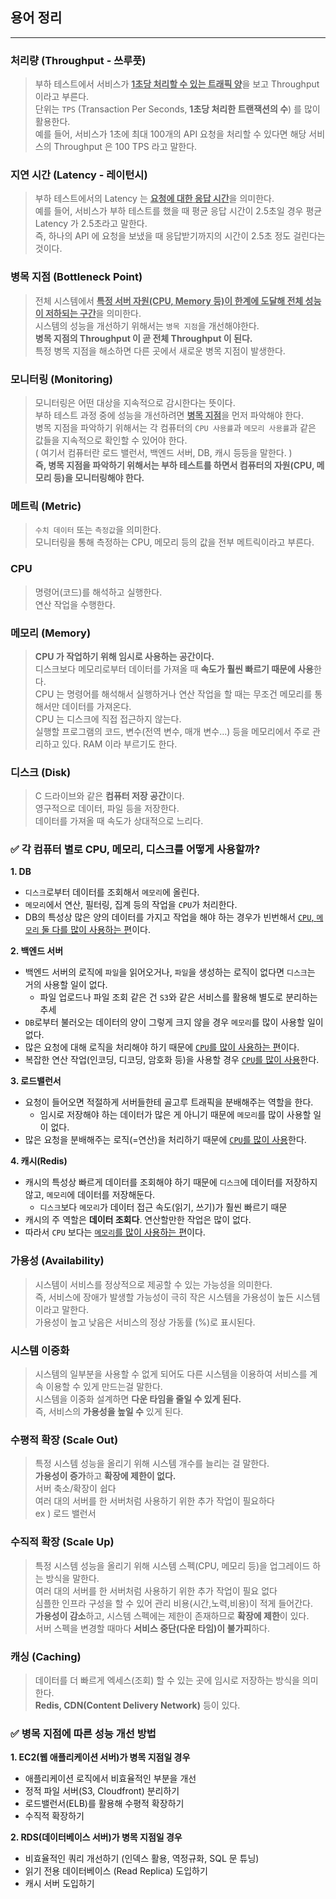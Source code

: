 ## 용어 정리

-----

### 처리량 (Throughput - 쓰루풋)
> 부하 테스트에서 서비스가 <u>**1초당 처리할 수 있는 트래픽 양**</u>을 보고 Throughput 이라고 부른다. <br>
> 단위는 `TPS` (Transaction Per Seconds, **1초당 처리한 트랜잭션의 수**) 를 많이 활용한다. <br>
> 예를 들어, 서비스가 1초에 최대 100개의 API 요청을 처리할 수 있다면 해당 서비스의 Throughput 은 100 TPS 라고 말한다.

### 지연 시간 (Latency - 레이턴시)
> 부하 테스트에서의 Latency 는 <u>**요청에 대한 응답 시간**</u>을 의미한다. <br>
> 예를 들어, 서비스가 부하 테스트를 했을 때 평균 응답 시간이 2.5초일 경우 평균 Latency 가 2.5초라고 말한다. <br>
> 즉, 하나의 API 에 요청을 보냈을 때 응답받기까지의 시간이 2.5초 정도 걸린다는 것이다.

### 병목 지점 (Bottleneck Point)
> 전체 시스템에서 <u>**특정 서버 자원(CPU, Memory 등)이 한계에 도달해 전체 성능이 저하되는 구간**</u>을 의미한다. <br>
> 시스템의 성능을 개선하기 위해서는 `병목 지점`을 개선해야한다. <br>
> **병목 지점의 Throughput 이 곧 전체 Throughput 이 된다.** <br>
> 특정 병목 지점을 해소하면 다른 곳에서 새로운 병목 지점이 발생한다.

### 모니터링 (Monitoring)
> 모니터링은 어떤 대상을 지속적으로 감시한다는 뜻이다. <br>
> 부하 테스트 과정 중에 성능을 개선하려면 <u>**병목 지점**</u>을 먼저 파악해야 한다. <br>
> 병목 지점을 파악하기 위해서는 각 컴퓨터의 `CPU 사용률`과 `메모리 사용률`과 같은 값들을 지속적으로 확인할 수 있어야 한다. <br>
 ( 여기서 컴퓨터란 로드 밸런서, 백엔드 서버, DB, 캐시 등등을 말한다. ) <br>
> **즉, 병목 지점을 파악하기 위해서는 부하 테스트를 하면서 컴퓨터의 자원(CPU, 메모리 등)을 모니터링해야 한다.**

### 메트릭 (Metric)
> `수치 데이터` 또는 `측정값`을 의미한다. <br>
> 모니터링을 통해 측정하는 CPU, 메모리 등의 값을 전부 메트릭이라고 부른다.

### CPU
> 명령어(코드)를 해석하고 실행한다. <br>
> 연산 작업을 수행한다.

### 메모리 (Memory)
> **CPU 가 작업하기 위해 임시로 사용하는 공간이다.** <br>
> 디스크보다 메모리로부터 데이터를 가져올 때 **속도가 훨씬 빠르기 때문에 사용**한다. <br>
> CPU 는 명령어를 해석해서 실행하거나 연산 작업을 할 때는 무조건 메모리를 통해서만 데이터를 가져온다. <br>
> CPU 는 디스크에 직접 접근하지 않는다. <br>
> 실행할 프로그램의 코드, 변수(전역 변수, 매개 변수...) 등을 메모리에서 주로 관리하고 있다.
> RAM 이라 부르기도 한다.

### 디스크 (Disk)
> C 드라이브와 같은 **컴퓨터 저장 공간**이다. <br>
> 영구적으로 데이터, 파일 등을 저장한다. <br>
> 데이터를 가져올 때 속도가 상대적으로 느리다.

### ✅ 각 컴퓨터 별로 CPU, 메모리, 디스크를 어떻게 사용할까?
**1. DB**
- `디스크`로부터 데이터를 조회해서 `메모리`에 올린다.
- `메모리`에서 연산, 필터링, 집계 등의 작업을 `CPU`가 처리한다.
- DB의 특성상 많은 양의 데이터를 가지고 작업을 해야 하는 경우가 빈번해서 <u>`CPU`, `메모리` 둘 다를 많이 사용하는 편</u>이다.

**2. 백엔드 서버**
- 백엔드 서버의 로직에 `파일`을 읽어오거나, `파일`을 생성하는 로직이 없다면 `디스크`는 거의 사용할 일이 없다.
  - 파일 업로드나 파일 조회 같은 건 `S3`와 같은 서비스를 활용해 별도로 분리하는 추세
- `DB`로부터 불러오는 데이터의 양이 그렇게 크지 않을 경우 `메모리`를 많이 사용할 일이 없다.
- 많은 요청에 대해 로직을 처리해야 하기 때문에 <u>`CPU`를 많이 사용하는 편</u>이다.
- 복잡한 연산 작업(인코딩, 디코딩, 암호화 등)을 사용할 경우 <u>`CPU`를 많이 사용</u>한다.

**3. 로드밸런서**
- 요청이 들어오면 적절하게 서버들한테 골고루 트래픽을 분배해주는 역할을 한다.
  - 임시로 저장해야 하는 데이터가 많은 게 아니기 때문에 `메모리`를 많이 사용할 일이 없다.
- 많은 요청을 분배해주는 로직(=연산)을 처리하기 때문에 <u>`CPU`를 많이 사용</u>한다.

**4. 캐시(Redis)**
- 캐시의 특성상 빠르게 데이터를 조회해야 하기 때문에 `디스크`에 데이터를 저장하지 않고, `메모리`에 데이터를 저장해둔다.
  - `디스크`보다 `메모리`가 데이터 접근 속도(읽기, 쓰기)가 훨씬 빠르기 때문
- 캐시의 주 역할은 **데이터 조회다**. 연산할만한 작업은 많이 없다.
- 따라서 `CPU` 보다는 <u>`메모리`를 많이 사용하는 편</u>이다.

### 가용성 (Availability)
> 시스템이 서비스를 정상적으로 제공할 수 있는 가능성을 의미한다. <br>
> 즉, 서비스에 장애가 발생할 가능성이 극히 작은 시스템을 가용성이 높든 시스템이라고 말한다. <br>
> 가용성이 높고 낮음은 서비스의 정상 가동률 (%)로 표시된다.

### 시스템 이중화
> 시스템의 일부분을 사용할 수 없게 되어도 다른 시스템을 이용하여 서비스를 계속 이용할 수 있게 만드는걸 말한다. <br>
> 시스템을 이중화 설계하면 **다운 타임을 줄일 수 있게 된다.** <br>
> 즉, 서비스의 **가용성을 높일 수** 있게 된다.

### 수평적 확장 (Scale Out)
> 특정 시스템 성능을 올리기 위해 시스템 개수를 늘리는 걸 말한다. <br>
> **가용성이 증가**하고 **확장에 제한이 없다.** <br>
> 서버 축소/확장이 쉽다 <br>
> 여러 대의 서버를 한 서버처럼 사용하기 위한 추가 작업이 필요하다 <br>
  ex ) 로드 밸런서

### 수직적 확장 (Scale Up)
> 특정 시스템 성능을 올리기 위해 시스템 스펙(CPU, 메모리 등)을 업그레이드 하는 방식을 말한다. <br>
> 여러 대의 서버를 한 서버처럼 사용하기 위한 추가 작업이 필요 없다 <br>
> 심플한 인프라 구성을 할 수 있어 관리 비용(시간,노력,비용)이 적게 들어간다. <br>
> **가용성이 감소**하고, 시스템 스펙에는 제한이 존재하므로 **확장에 제한**이 있다. <br>
> 서버 스펙을 변경할 때마다 **서비스 중단(다운 타임)이 불가피**하다.


### 캐싱 (Caching)
> 데이터를 더 빠르게 엑세스(조회) 할 수 있는 곳에 임시로 저장하는 방식을 의미한다. <br>
> **Redis, CDN(Content Delivery Network)** 등이 있다. 

### ✅ 병목 지점에 따른 성능 개선 방법
**1. EC2(웹 애플리케이션 서버)가 병목 지점일 경우**
- 애플리케이션 로직에서 비효율적인 부분을 개선
- 정적 파일 서버(S3, Cloudfront) 분리하기
- 로드밸런서(ELB)를 활용해 수평적 확장하기
- 수직적 확장하기

**2. RDS(데이터베이스 서버)가 병목 지점일 경우**
- 비효율적인 쿼리 개선하기 (인덱스 활용, 역정규화, SQL 문 튜닝)
- 읽기 전용 데이터베이스 (Read Replica) 도입하기
- 캐시 서버 도입하기